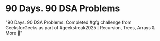 # 90 Days. 90 DSA Problems
"90 Days. 90 DSA Problems. Completed #gfg challenge from GeeksforGeeks as part of #geekstreak2025 | Recursion, Trees, Arrays & More 🚀"
